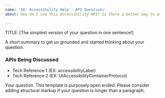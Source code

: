```yaml
---
name: '2A: Accessibility Help - API Questions'
about: How do I use this Accessibility API? Is there a better way to accomplish this?

---
```


TITLE: [The simplest version of your question in one sentence!]

A short summary to get us grounded and started thinking about your question. 

### APIs Being Discussed

- Tech Reference 1 (EX: accessibilityLabel)
- Tech Reference 2 (EX: UIAccessibilityContainerProtocol)

Your question. This template is purposely open ended. Please consider adding structural markup if your question is longer than a paragraph.
